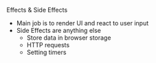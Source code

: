 Effects & Side Effects
- Main job is to render UI and react to user input
- Side Effects are anything else
	- Store data in browser storage
	- HTTP requests
	- Setting timers

